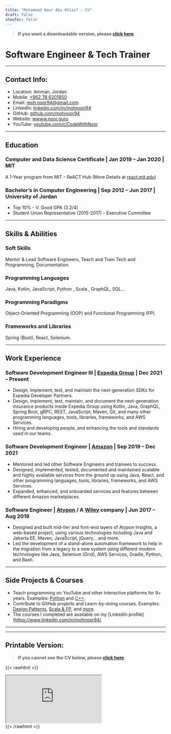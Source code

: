 ```yaml
---
title: "Mohammad Noor Abu Khlaif - CV"
draft: false
showToc: false
---
```


> **If you want a downloadable version, please [click here](https://go.noor.guru/cv).**

# Software Engineer & Tech Trainer

---

## Contact Info:

- Location: Amman, Jordan
- Mobile: [+962 78 6201850](tel:+962-78-6201850)
- Email: [moh.noor94@gmail.com](mailto:moh.noor94@gmail.com)
- LinkedIn: [linkedin.com/in/mohnoor94](https://www.linkedin.com/in/mohnoor94)
- GitHub: [github.com/mohnoor94](https://github.com/mohnoor94)
- Website: [wwww.noor.guru](https://www.noor.guru/)
- YouTube: [youtube.com/c/CodeWithNoor](https://www.youtube.com/c/CodeWithNoor)

---

## Education

### Computer and Data Science Certificate | Jan 2019 – Jan 2020 | MIT

A 1-Year program from MIT – ReACT Hub (More Details at [react.mit.edu](https://react.mit.edu/))

### Bachelor’s in Computer Engineering | Sep 2012 – Jun 2017 | University of Jordan

- Top 10% - V. Good GPA (3.2/4)
- Student Union Representative (2015-2017) - Executive Committee

---

## Skills & Abilities

### Soft Skills
Mentor & Lead Software Engineers, Teach and Train Tech and Programming, Documentation.

### Programming Languages
Java, Kotlin, JavaScript, Python , Scala , GraphQL, SQL...

### Programming Paradigms
Object-Oriented Programming (OOP) and Functional Programming (FP).

### Frameworks and Libraries
Spring (Boot), React, Selenium.

---

## Work Experience
### Software Development Engineer III | [Expedia Group](https://expediagroup.com) | Dec 2021 – Present
- Design, implement, test, and maintain the next-generation SDKs for Expedia Developer Partners.
- Design, implement, test, maintain, and document the next-generation insurance products inside Expedia Group
using Kotlin, Java, GraphQL, Spring Boot, gRPC, REST, JavaScript, Maven, Git, and many other programming
languages, tools, libraries, frameworks, and AWS Services.
- Hiring and developing people, and enhancing the tools and standards used in our teams.


### Software Development Engineer | [Amazon](https://www.amazon.com/) | Sep 2019 – Dec 2021
- Mentored and led other Software Engineers and trainees to success.
- Designed, implemented, tested, documented and maintained scalable and highly available services from the
ground up using Java, React, and other programming languages, tools, libraries, frameworks, and AWS Services.
- Expanded, enhanced, and onboarded services and features between different Amazon marketplaces.


### Software Engineer | [Atypon](https://www.atypon.com/) / A [Wiley](https://www.wiley.com) company | Jun 2017 – Aug 2019
- Designed and built mid-tier and font-end layers of Atypon Insights, a web-based project, using various
technologies including Java and Jakarta EE, Maven, JavaScript, jQuery... and more.
- Led the development of a stand-alone automation framework to help in the migration from a legacy to a new
system using different modern technologies like Java, Selenium (Grid), AWS Services, Gradle, Python, and Bash.


---

## Side Projects & Courses
- Teach programming on YouTube and other interactive platforms for 9+ years. Examples: [Python](https://github.com/mohnoor94/CorePythonCourse) and [C++](https://www.noor.guru/series/c++-for-beginners/).
- Contribute to GitHub projects and Learn-by-doing courses. Examples: [Design Patterns](https://github.com/mohnoor94/LearningDesignPatterns), [Scala & FP](https://github.com/mohnoor94/LearningScala), and [more](https://github.com/mohnoor94/).
- The courses I completed are available on my [LinkedIn profile](https://www.linkedin.com/in/mohnoor94/.

---

---

## Printable Version:

> **If you cannot see the CV below, please [click here](https://go.noor.guru/cv).**
> 
{{< rawhtml >}}
<div class="cv">
<iframe class="cv-iframe"
    src="https://drive.google.com/file/d/0B2215F1Cj2_0ZF9FVFlpNXhSUmM/preview?resourcekey=0-9k-rwe4Z2O1SrzQCW0ZC5w"
    allow="autoplay">
</iframe>
</div>
{{< /rawhtml >}}
